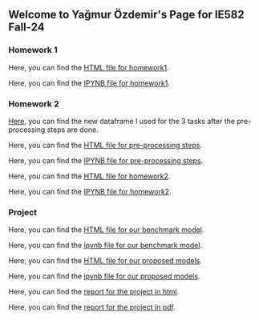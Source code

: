 ## Welcome to Yağmur Özdemir's Page for IE582 Fall-24

### Homework 1 

Here, you can find the [HTML file for homework1](https://github.com/BU-IE-582/fall-24-yagmurozdemir/blob/main/ie582_hw1_yagmur_ozdemir.html).

Here, you can find the [IPYNB file for homework1](https://github.com/BU-IE-582/fall-24-yagmurozdemir/blob/main/ie582_hw1_yagmur_ozdemir.ipynb).



### Homework 2

[Here](https://github.com/BU-IE-582/fall-24-yagmurozdemir/blob/main/filled_match_groups.csv.zip), you can find the new dataframe I used for the 3 tasks after the pre-processing steps are done. 



Here, you can find the [HTML file for pre-processing steps](https://github.com/BU-IE-582/fall-24-yagmurozdemir/blob/main/ie582_hw2_final_preprocessing_steps.html).

Here, you can find the [IPYNB file for pre-processing steps](https://github.com/BU-IE-582/fall-24-yagmurozdemir/blob/main/ie582_hw2_final_preprocessing_steps.ipynb).


Here, you can find the [HTML file for homework2](https://github.com/BU-IE-582/fall-24-yagmurozdemir/blob/main/ie582_hw2_final-Copy1.html).

Here, you can find the [IPYNB file for homework2](https://github.com/BU-IE-582/fall-24-yagmurozdemir/blob/main/ie582_hw2_final-Copy1.ipynb).





### Project

Here, you can find the [HTML file for our benchmark model](https://github.com/BU-IE-582/fall-24-yagmurozdemir/blob/main/ie582_project_benchmark_model.html).

Here, you can find the [ipynb file for our benchmark model](https://github.com/BU-IE-582/fall-24-yagmurozdemir/blob/main/ie582_project_benchmark_model.ipynb).

Here, you can find the [HTML file for our proposed models](https://github.com/BU-IE-582/fall-24-yagmurozdemir/blob/main/project_code_part_2.html).

Here, you can find the [ipynb file for our proposed models](https://github.com/BU-IE-582/fall-24-yagmurozdemir/blob/main/project_code_part_2.ipynb).


Here, you can find the [report for the project in html](https://github.com/BU-IE-582/fall-24-yagmurozdemir/blob/main/IE582_project_report.zip).

Here, you can find the [report for the project in pdf](https://github.com/BU-IE-582/fall-24-yagmurozdemir/blob/main/IE582_project_report.pdf).





